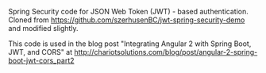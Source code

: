 Spring Security code for JSON Web Token (JWT) - based authentication.
Cloned from https://github.com/szerhusenBC/jwt-spring-security-demo and modified slightly.

This code is used in the blog post "Integrating Angular 2 with Spring Boot, JWT, and CORS"
at http://chariotsolutions.com/blog/post/angular-2-spring-boot-jwt-cors_part2
